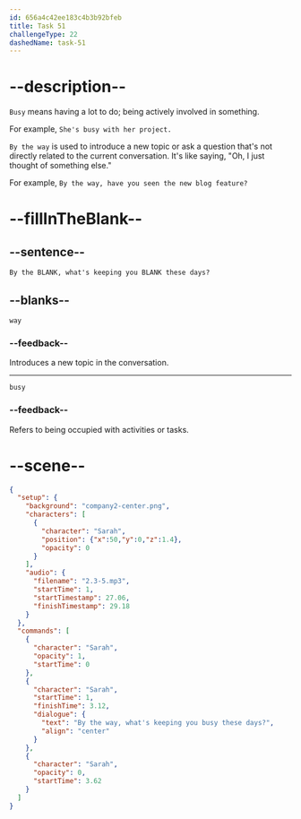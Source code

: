 ```yaml
---
id: 656a4c42ee183c4b3b92bfeb
title: Task 51
challengeType: 22
dashedName: task-51
---
```


<!-- (Audio) By the way, what's keeping you busy these days? -->

# --description--

`Busy` means having a lot to do; being actively involved in something. 

For example, `She's busy with her project.`

`By the way` is used to introduce a new topic or ask a question that's not directly related to the current conversation. It's like saying, "Oh, I just thought of something else." 

For example, `By the way, have you seen the new blog feature?`

# --fillInTheBlank--

## --sentence--

`By the BLANK, what's keeping you BLANK these days?`

## --blanks--

`way`

### --feedback--

Introduces a new topic in the conversation.

---

`busy`

### --feedback--

Refers to being occupied with activities or tasks.

# --scene--

```json
{
  "setup": {
    "background": "company2-center.png",
    "characters": [
      {
        "character": "Sarah",
        "position": {"x":50,"y":0,"z":1.4},
        "opacity": 0
      }
    ],
    "audio": {
      "filename": "2.3-5.mp3",
      "startTime": 1,
      "startTimestamp": 27.06,
      "finishTimestamp": 29.18
    }
  },
  "commands": [
    {
      "character": "Sarah",
      "opacity": 1,
      "startTime": 0
    },
    {
      "character": "Sarah",
      "startTime": 1,
      "finishTime": 3.12,
      "dialogue": {
        "text": "By the way, what's keeping you busy these days?",
        "align": "center"
      }
    },
    {
      "character": "Sarah",
      "opacity": 0,
      "startTime": 3.62
    }
  ]
}
```
